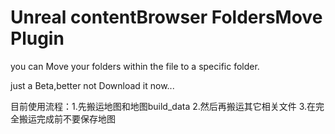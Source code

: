 # Unreal contentBrowser FoldersMove Plugin
you can Move your folders within the file to a specific folder.


just a Beta,better not Download it now...


目前使用流程：1.先搬运地图和地图build_data  2.然后再搬运其它相关文件 3.在完全搬运完成前不要保存地图
